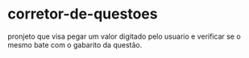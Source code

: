 # corretor-de-questoes
pronjeto que visa pegar um valor digitado pelo usuario  e verificar se o mesmo bate
com o gabarito da  questão.
